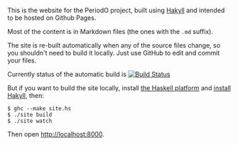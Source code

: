 This is the website for the PeriodO project, built using
[Hakyll](http://jaspervdj.be/hakyll/) and intended to be hosted on
Github Pages.

Most of the content is in Markdown files (the ones with the `.md`
suffix).

The site is re-built automatically when any of the source files
change, so you shouldn't need to build it locally. Just use GitHub to
edit and commit your files.

Currently status of the automatic build is [![Build
Status](https://travis-ci.org/periodo/periodo.github.io.svg?branch=source)](https://travis-ci.org/periodo/periodo.github.io)

But if you want to build the site locally, install [the Haskell
platform](http://www.haskell.org/platform/) and [install
Hakyll](http://jaspervdj.be/hakyll/tutorials/01-installation.html),
then:

```
$ ghc --make site.hs
$ ./site build
$ ./site watch
```

Then open <http://localhost:8000>.
